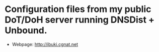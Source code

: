 # Configuration files from my public DoT/DoH server running DNSDist + Unbound.

- Webpage: http://ibuki.cgnat.net
